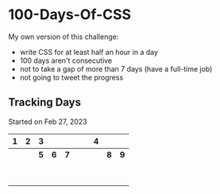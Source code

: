 # 100-Days-Of-CSS

My own version of this challenge:

- write CSS for at least half an hour in a day
- 100 days aren't consecutive
- not to take a gap of more than 7 days (have a full-time job)
- not going to tweet the progress

## Tracking Days

Started on Feb 27, 2023

|  1  |  2  |   3   |       |       |     |     |  4  |       |       |
| :-: | :-: | :---: | :---: | :---: | :-: | :-: | :-: | :---: | :---: |
|     |     | **5** | **6** | **7** |     |     |     | **8** | **9** |
|     |     |       |       |       |     |     |     |       |       |
|     |     |       |       |       |     |     |     |       |       |
|     |     |       |       |       |     |     |     |       |       |
|     |     |       |       |       |     |     |     |       |       |
|     |     |       |       |       |     |     |     |       |       |
|     |     |       |       |       |     |     |     |       |       |
|     |     |       |       |       |     |     |     |       |       |
|     |     |       |       |       |     |     |     |       |       |
